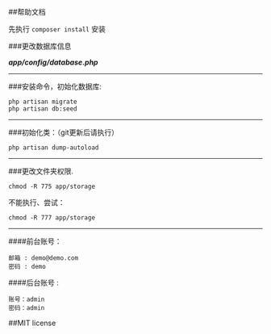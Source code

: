 ##帮助文档

先执行 `composer install` 安装

###更改数据库信息

***app/config/database.php***

-----

###安装命令，初始化数据库:

	php artisan migrate
	php artisan db:seed

-----

###初始化类：（git更新后请执行）

	php artisan dump-autoload

-----

###更改文件夹权限.

    chmod -R 775 app/storage

不能执行、尝试：

    chmod -R 777 app/storage

-----

####前台账号：

	邮箱 : demo@demo.com
	密码 : demo

####后台账号 :

    账号：admin
    密码：admin

##MIT license




